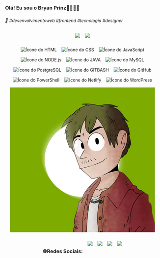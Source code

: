 <h3>Olá! Eu sou o Bryan Prinz👋🏼👋🏼<h3>
<h6>🥶 #desenvolvimentoweb #frontend #tecnologia #designer</h6>

##

<div align="center">
  <section class="graficos" aria-label="Estatísticas do GitHub">
    <img height="200em" src="https://github-readme-stats.vercel.app/api/?username=Bryanps7&show_icons=true&theme=gotham">
    <img height="200em" src="https://github-readme-stats.vercel.app/api/top-langs/?username=Bryanps7&theme=gotham&layout=donut">
  </section>

  ##

  <div class="linguagens">
    <img height="35em" src="https://cdn.jsdelivr.net/gh/devicons/devicon@latest/icons/html5/html5-original.svg" alt="Ícone do HTML">
    <img height="35em" src="https://cdn.jsdelivr.net/gh/devicons/devicon@latest/icons/css3/css3-original.svg" alt="Ícone do CSS">
    <img height="35em" src="https://cdn.jsdelivr.net/gh/devicons/devicon@latest/icons/javascript/javascript-original.svg"  alt="Ícone do JavaScript">
    <img height="35em" src="https://cdn.jsdelivr.net/gh/devicons/devicon@latest/icons/nodejs/nodejs-original.svg"  alt="Ícone do NODE.js">
    <img height="35em" src="https://cdn.jsdelivr.net/gh/devicons/devicon@latest/icons/java/java-original.svg" alt="Ícone do JAVA">
    <img height="35em" src="https://cdn.jsdelivr.net/gh/devicons/devicon@latest/icons/mysql/mysql-original.svg"  alt="Ícone do MySQL">
    <img height="35em" src="https://cdn.jsdelivr.net/gh/devicons/devicon@latest/icons/postgresql/postgresql-plain.svg"  alt="Ícone do PostgreSQL">
    <img height="35em" src="https://cdn.jsdelivr.net/gh/devicons/devicon@latest/icons/git/git-original.svg" alt="Ícone do GITBASH">
    <img height="35em" src="https://cdn.jsdelivr.net/gh/devicons/devicon@latest/icons/github/github-original.svg" alt="Ícone do GitHub">
    <img height="35em" src="https://cdn.jsdelivr.net/gh/devicons/devicon@latest/icons/powershell/powershell-original.svg" alt="Ícone do PowerShell">
    <img height="35em" src="https://cdn.jsdelivr.net/gh/devicons/devicon@latest/icons/netlify/netlify-original.svg" alt="Ícone do Netlify">
    <img height="35em" src="https://cdn.jsdelivr.net/gh/devicons/devicon@latest/icons/wordpress/wordpress-plain.svg" alt="Ícone do WordPress">
    <img height="200em" src="https://github.com/Bryanps7/Bryanps7/blob/main/Bryan-Art.jpg" align="right" alt="Minha foto em PixelArt">
    
  </div>
  
  ##

  <nav class="redes-sociais" aria-label="Redes sociais">
    <h3>🌐Redes Sociais:</h3>
    <a href="https://www.youtube.com/@PrinzCode"><img src="https://img.shields.io/badge/YouTube-FF0000?style=for-the-badge&logo=youtube&logoColor=white"></a>
    <a href="https://www.instagram.com/bryan.ps7/"><img src="https://img.shields.io/badge/Instagram-E4405F?style=for-the-badge&logo=instagram&logoColor=white"></a>
    <a href="mailto:bryanprinz2008@gmail.com" aria-label="Enviar e-mail para Bryan Prinz"><img src="https://img.shields.io/badge/Gmail-D14836?style=for-the-badge&logo=gmail&logoColor=white"></a>
    <a href="https://www.linkedin.com/in/bryan-prinz-da-silva-37186b2a0/"><img src="https://img.shields.io/badge/LinkedIn-0077B5?style=for-the-badge&logo=linkedin&logoColor=white"></a>
  </nav>
</div>

<style>
  .graficos, .linguagens, .redes-sociais {
    display: flex;
    flex-wrap: wrap;
    justify-content: center;
    gap: 1rem;
    margin: 1.5rem 0;
    padding: 0 1rem;
  }

  .graficos img, .linguagens img {
    max-width: 100%;
    height: auto;
  }
  
  .linguagens img.profile-art {
    order: 2;
    max-width: 200px;
    height: auto;
  }
  
  .redes-sociais img {
    transition: transform 0.2s;
  }
  
  .redes-sociais img:hover {
    transform: scale(1.05);
  }
  
  .section-divider {
    border-top: 2px solid #444;
    margin: 2rem auto;
    width: 80%;
    max-width: 600px;
  }
  
  @media (max-width: 600px) {
    .graficos img, .linguagens img {
      max-width: 90%;
    }
  
    .linguagens img.profile-art {
      max-width: 150px;
    }
  
    .redes-sociais {
      flex-direction: column;
      align-items: center;
    }
  }
</style>
